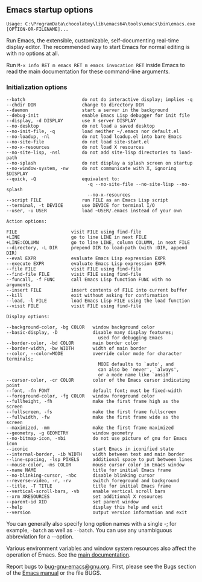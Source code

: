 ## Emacs startup options

    Usage: C:\ProgramData\chocolatey\lib\emacs64\tools\emacs\bin\emacs.exe [OPTION-OR-FILENAME]...

Run Emacs, the extensible, customizable, self-documenting real-time
display editor.  The recommended way to start Emacs for normal editing
is with no options at all.

Run ```M-x info RET m emacs RET m emacs invocation RET``` inside Emacs to
read the main documentation for these command-line arguments.

### Initialization options

```
--batch                     do not do interactive display; implies -q
--chdir DIR                 change to directory DIR
--daemon                    start a server in the background
--debug-init                enable Emacs Lisp debugger for init file
--display, -d DISPLAY       use X server DISPLAY
--no-desktop                do not load a saved desktop
--no-init-file, -q          load neither ~/.emacs nor default.el
--no-loadup, -nl            do not load loadup.el into bare Emacs
--no-site-file              do not load site-start.el
--no-x-resources            do not load X resources
--no-site-lisp, -nsl        do not add site-lisp directories to load-path
--no-splash                 do not display a splash screen on startup
--no-window-system, -nw     do not communicate with X, ignoring $DISPLAY
--quick, -Q                 equivalent to:
                              -q --no-site-file --no-site-lisp --no-splash
                              --no-x-resources
--script FILE               run FILE as an Emacs Lisp script
--terminal, -t DEVICE       use DEVICE for terminal I/O
--user, -u USER             load ~USER/.emacs instead of your own

Action options:

FILE                    visit FILE using find-file
+LINE                   go to line LINE in next FILE
+LINE:COLUMN            go to line LINE, column COLUMN, in next FILE
--directory, -L DIR     prepend DIR to load-path (with :DIR, append DIR)
--eval EXPR             evaluate Emacs Lisp expression EXPR
--execute EXPR          evaluate Emacs Lisp expression EXPR
--file FILE             visit FILE using find-file
--find-file FILE        visit FILE using find-file
--funcall, -f FUNC      call Emacs Lisp function FUNC with no arguments
--insert FILE           insert contents of FILE into current buffer
--kill                  exit without asking for confirmation
--load, -l FILE         load Emacs Lisp FILE using the load function
--visit FILE            visit FILE using find-file

Display options:

--background-color, -bg COLOR   window background color
--basic-display, -D             disable many display features;
                                  used for debugging Emacs
--border-color, -bd COLOR       main border color
--border-width, -bw WIDTH       width of main border
--color, --color=MODE           override color mode for character terminals;
                                  MODE defaults to `auto', and
                                  can also be `never', `always',
                                  or a mode name like `ansi8'
--cursor-color, -cr COLOR       color of the Emacs cursor indicating point
--font, -fn FONT                default font; must be fixed-width
--foreground-color, -fg COLOR   window foreground color
--fullheight, -fh               make the first frame high as the screen
--fullscreen, -fs               make the first frame fullscreen
--fullwidth, -fw                make the first frame wide as the screen
--maximized, -mm                make the first frame maximized
--geometry, -g GEOMETRY         window geometry
--no-bitmap-icon, -nbi          do not use picture of gnu for Emacs icon
--iconic                        start Emacs in iconified state
--internal-border, -ib WIDTH    width between text and main border
--line-spacing, -lsp PIXELS     additional space to put between lines
--mouse-color, -ms COLOR        mouse cursor color in Emacs window
--name NAME                     title for initial Emacs frame
--no-blinking-cursor, -nbc      disable blinking cursor
--reverse-video, -r, -rv        switch foreground and background
--title, -T TITLE               title for initial Emacs frame
--vertical-scroll-bars, -vb     enable vertical scroll bars
--xrm XRESOURCES                set additional X resources
--parent-id XID                 set parent window
--help                          display this help and exit
--version                       output version information and exit
```
You can generally also specify long option names with a single -; for
example, ```-batch``` as well as ```--batch```.  You can use any unambiguous
abbreviation for a --option.

Various environment variables and window system resources also affect
the operation of Emacs.  See the [main documentation](https://www.gnu.org/software/emacs/manual/).

Report bugs to bug-gnu-emacs@gnu.org.  First, please see the Bugs
section of the [Emacs manual](https://www.gnu.org/software/emacs/manual/) or the file BUGS.
